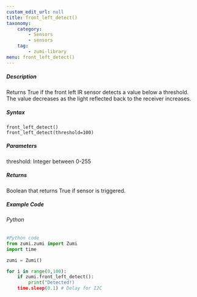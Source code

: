 ```yaml
---
custom_edit_url: null
title: front_left_detect()
taxonomy:
    category:
        - Sensors
        - sensors
    tag:
        - zumi-library
menu: front_left_detect()
---
```


##### Description
Returns True if the front left IR sensor detects a value below a threshold. The value decreases as the light reflected back to the receiver increases.

##### Syntax
```front_left_detect()```<br />
```front_left_detect(threshold=100)```

##### Parameters
threshold: Integer between 0-255

##### Returns
Boolean that returns True if sensor is triggered. <br />

##### Example Code
###### Python
```python
#Python code
from zumi.zumi import Zumi
import time

zumi = Zumi()

for i in range(0,100):
    if zumi.front_left_detect():
        print("Detected!)
    time.sleep(0.1) # Delay for I2C

```